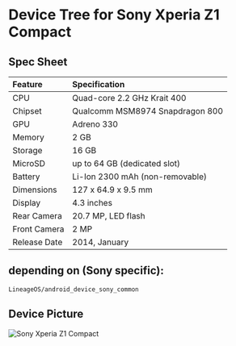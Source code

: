 # Device Tree for Sony Xperia Z1 Compact

## Spec Sheet

| Feature                 | Specification                     |
| :---------------------- | :-------------------------------- |
| CPU                     | Quad-core 2.2 GHz Krait 400       |
| Chipset                 | Qualcomm MSM8974 Snapdragon 800   |
| GPU                     | Adreno 330                        |
| Memory                  | 2 GB                              |
| Storage                 | 16 GB                             |
| MicroSD                 | up to 64 GB (dedicated slot)      |
| Battery                 | Li-Ion 2300 mAh (non-removable)   |
| Dimensions              | 127 x 64.9 x 9.5 mm               |
| Display                 | 4.3 inches                        |
| Rear Camera             | 20.7 MP, LED flash                |
| Front Camera            | 2 MP                              |
| Release Date            | 2014, January                     |

depending on (Sony specific):
-----------------------------

    LineageOS/android_device_sony_common

## Device Picture

![Sony Xperia Z1 Compact](http://www.technologytell.com/gadgets/files/2013/09/sony-xperia-z1.jpg "Sony Xperia Z1 Compact")

